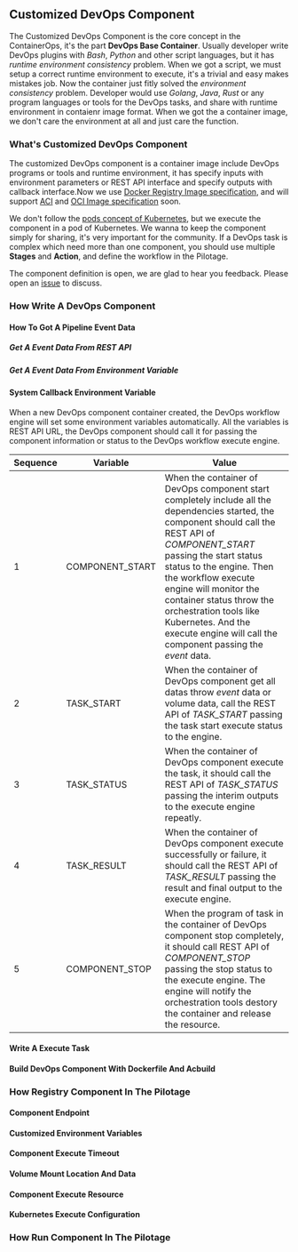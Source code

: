 ## Customized DevOps Component 

The Customized DevOps Component is the core concept in the ContainerOps, it's the part **DevOps Base Container**. Usually developer write DevOps plugins with *Bash*, *Python* and other script languages, but it has *runtime environment consistency* problem. When we got a script, we must setup a correct runtime environment to execute, it's a trivial and easy makes mistakes job. Now the container just fitly solved the *environment consistency* problem. Developer would use *Golang*, *Java*, *Rust* or any program languages or tools for the DevOps tasks, and share with runtime environment in contaienr image format. When we got the a container image, we don't care the environment at all and just care the function. 

### What's Customized DevOps Component

The customized DevOps component is a container image include DevOps programs or tools and runtime environment, it has specify inputs with environment parameters or REST API interface and specify outputs with callback interface.Now we use [Docker Registry Image specification](https://github.com/docker/distribution/blob/master/docs/spec/manifest-v2-2.md), and will support [ACI](https://github.com/appc/spec/blob/master/spec/aci.md) and [OCI Image specification](https://github.com/opencontainers/image-spec) soon.

We don't follow the [pods concept of Kubernetes](http://kubernetes.io/docs/user-guide/pods), but we execute the component in a pod of Kubernetes. We wanna to keep the component simply for sharing, it's very important for the community. If a DevOps task is complex which need more than one component, you should use multiple **Stages** and **Action**, and define the workflow in the Pilotage.

The component definition is open, we are glad to hear you feedback. Please open an [issue](https://github.com/containerops/pilotage/issues) to discuss.  

### How Write A DevOps Component

#### How To Got A Pipeline Event Data

##### Get A Event Data From REST API

##### Get A Event Data From Environment Variable

#### System Callback Environment Variable

When a new DevOps component container created, the DevOps workflow engine will set some environment variables automatically. All the variables is REST API URL, the DevOps component should call it for passing the component information or status to the DevOps workflow execute engine.

Sequence |  Variable       |  Value 
-------- | --------------- | ---------
   1     | COMPONENT_START | When the container of DevOps component start completely include all the dependencies started, the component should call the REST API of *COMPONENT_START* passing the start status status to the engine. Then the workflow execute engine will monitor the container status throw the orchestration tools like Kubernetes. And the execute engine will call the component passing the *event* data.
   2     | TASK_START      | When the container of DevOps component get all datas throw *event* data or volume data, call the REST API of *TASK_START* passing the task start execute status to the engine.
   3     | TASK_STATUS     | When the container of DevOps component execute the task, it should call the REST API of *TASK_STATUS* passing the interim outputs to the execute engine repeatly.
   4     | TASK_RESULT     | When the container of DevOps component execute successfully or failure, it should call the REST API of *TASK_RESULT* passing the result and final output to the execute engine. 
   5     | COMPONENT_STOP  | When the program of task in the container of DevOps component stop completely, it should call REST API of *COMPONENT_STOP* passing the stop status to the execute engine. The engine will notify the orchestration tools destory the container and release the resource. 

#### Write A Execute Task

#### Build DevOps Component With Dockerfile And Acbuild

### How Registry Component In The Pilotage

#### Component Endpoint

#### Customized Environment Variables

#### Component Execute Timeout 

#### Volume Mount Location And Data

#### Component Execute Resource

#### Kubernetes Execute Configuration

### How Run Component In The Pilotage